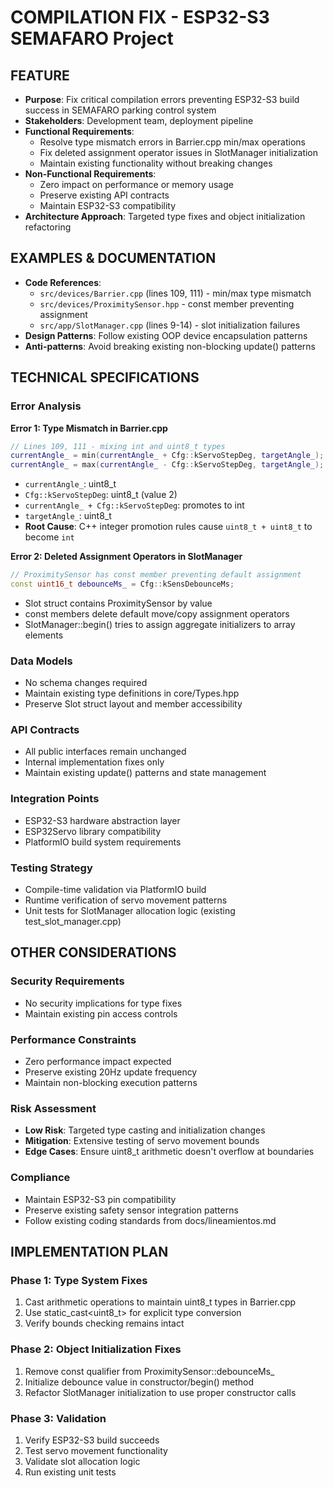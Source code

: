 # COMPILATION FIX - ESP32-S3 SEMAFARO Project

## FEATURE
- **Purpose**: Fix critical compilation errors preventing ESP32-S3 build success in SEMAFARO parking control system
- **Stakeholders**: Development team, deployment pipeline
- **Functional Requirements**: 
  - Resolve type mismatch errors in Barrier.cpp min/max operations
  - Fix deleted assignment operator issues in SlotManager initialization
  - Maintain existing functionality without breaking changes
- **Non-Functional Requirements**: 
  - Zero impact on performance or memory usage
  - Preserve existing API contracts
  - Maintain ESP32-S3 compatibility
- **Architecture Approach**: Targeted type fixes and object initialization refactoring

## EXAMPLES & DOCUMENTATION  
- **Code References**: 
  - `src/devices/Barrier.cpp` (lines 109, 111) - min/max type mismatch
  - `src/devices/ProximitySensor.hpp` - const member preventing assignment
  - `src/app/SlotManager.cpp` (lines 9-14) - slot initialization failures
- **Design Patterns**: Follow existing OOP device encapsulation patterns
- **Anti-patterns**: Avoid breaking existing non-blocking update() patterns

## TECHNICAL SPECIFICATIONS

### Error Analysis
**Error 1: Type Mismatch in Barrier.cpp**
```cpp
// Lines 109, 111 - mixing int and uint8_t types
currentAngle_ = min(currentAngle_ + Cfg::kServoStepDeg, targetAngle_);
currentAngle_ = max(currentAngle_ - Cfg::kServoStepDeg, targetAngle_);
```
- `currentAngle_`: uint8_t
- `Cfg::kServoStepDeg`: uint8_t (value 2)
- `currentAngle_ + Cfg::kServoStepDeg`: promotes to int
- `targetAngle_`: uint8_t
- **Root Cause**: C++ integer promotion rules cause `uint8_t + uint8_t` to become `int`

**Error 2: Deleted Assignment Operators in SlotManager**
```cpp
// ProximitySensor has const member preventing default assignment
const uint16_t debounceMs_ = Cfg::kSensDebounceMs;
```
- Slot struct contains ProximitySensor by value
- const members delete default move/copy assignment operators
- SlotManager::begin() tries to assign aggregate initializers to array elements

### Data Models
- No schema changes required
- Maintain existing type definitions in core/Types.hpp
- Preserve Slot struct layout and member accessibility

### API Contracts
- All public interfaces remain unchanged
- Internal implementation fixes only
- Maintain existing update() patterns and state management

### Integration Points
- ESP32-S3 hardware abstraction layer
- ESP32Servo library compatibility
- PlatformIO build system requirements

### Testing Strategy
- Compile-time validation via PlatformIO build
- Runtime verification of servo movement patterns
- Unit tests for SlotManager allocation logic (existing test_slot_manager.cpp)

## OTHER CONSIDERATIONS

### Security Requirements
- No security implications for type fixes
- Maintain existing pin access controls

### Performance Constraints  
- Zero performance impact expected
- Preserve existing 20Hz update frequency
- Maintain non-blocking execution patterns

### Risk Assessment
- **Low Risk**: Targeted type casting and initialization changes
- **Mitigation**: Extensive testing of servo movement bounds
- **Edge Cases**: Ensure uint8_t arithmetic doesn't overflow at boundaries

### Compliance
- Maintain ESP32-S3 pin compatibility
- Preserve existing safety sensor integration patterns
- Follow existing coding standards from docs/lineamientos.md

## IMPLEMENTATION PLAN

### Phase 1: Type System Fixes
1. Cast arithmetic operations to maintain uint8_t types in Barrier.cpp
2. Use static_cast<uint8_t> for explicit type conversion
3. Verify bounds checking remains intact

### Phase 2: Object Initialization Fixes  
1. Remove const qualifier from ProximitySensor::debounceMs_
2. Initialize debounce value in constructor/begin() method
3. Refactor SlotManager initialization to use proper constructor calls

### Phase 3: Validation
1. Verify ESP32-S3 build succeeds
2. Test servo movement functionality
3. Validate slot allocation logic
4. Run existing unit tests